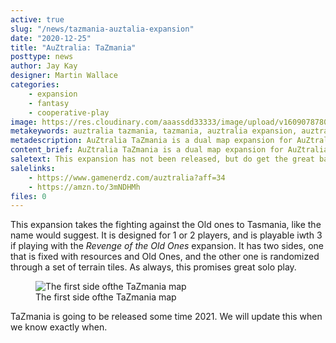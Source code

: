 ```yaml
---
active: true
slug: "/news/tazmania-auztalia-expansion"
date: "2020-12-25"
title: "AuZtralia: TaZmania"
posttype: news
author: Jay Kay
designer: Martin Wallace
categories: 
    - expansion
    - fantasy
    - cooperative-play
image: https://res.cloudinary.com/aaassdd33333/image/upload/v1609078780/pic5757269.jpg
metakeywords: auztralia tazmania, tazmania, auztralia expansion, auztralia expansion 2021
metadescription: AuZtralia TaZmania is a dual map expansion for AuZtralia that is designed for 1 or 2 players, that differs from the larget map in the base game in this regard.
content_brief: AuZtralia TaZmania is a dual map expansion for AuZtralia that is designed for 1 or 2 players, that differs from the larget map in the base game in this regard.
saletext: This expansion has not been released, but do get the great base game at these vendors
salelinks: 
    - https://www.gamenerdz.com/auztralia?aff=34
    - https://amzn.to/3mNDHMh
files: 0
---
```


This expansion takes the fighting against the Old ones to Tasmania, like the name would suggest. It is designed for 1 or 2 players, and is playable iwth 3 if playing with the *Revenge of the Old Ones* expansion. It has two sides, one that is fixed with resources and Old Ones, and the other one is randomized through a set of terrain tiles. As always, this promises great solo play.
<figure class="figure">
    <img class="image fit" alt="The first side ofthe TaZmania map" src="https://res.cloudinary.com/aaassdd33333/image/upload/v1609079607/pic5706047.jpg" >
    </img>
    <figcaption class="figcaption">The first side ofthe TaZmania map</figcaption>
</figure>
TaZmania is going to be released some time 2021. We will update this when we know exactly when.